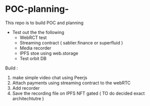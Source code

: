 # POC-planning-
This repo is to build POC and planning

* Test out the the following
  * WebRCT test
  * Streaming contract ( sablier.finance or superfluid )
  * Media recorder
  * IPFS stoe using web.storage
  * Test orbit DB 



Build : 

1) make simple video chat using Peerjs
2) Attach payments using streaming contract to the webRTC
3) Add recorder
4) Save the recording file on IPFS NFT gated ( TO do decided exact architechtutre ) 

